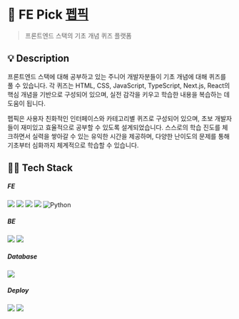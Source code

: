 # 📍 FE Pick [펩픽](https://fepick.me/)

> 프론트엔드 스택의 기초 개념 퀴즈 플랫폼 


## 💡 Description

프론트엔드 스택에 대해 공부하고 있는 주니어 개발자분들이 기초 개념에 대해 퀴즈를 풀 수 있습니다. 각 퀴즈는 HTML, CSS, JavaScript, TypeScript, Next.js, React의 핵심 개념을 기반으로 구성되어 있으며, 실전 감각을 키우고 학습한 내용을 복습하는 데 도움이 됩니다.

펩픽은 사용자 친화적인 인터페이스와 카테고리별 퀴즈로 구성되어 있으며, 초보 개발자들이 재미있고 효율적으로 공부할 수 있도록 설계되었습니다. 스스로의 학습 진도를 체크하면서 실력을 쌓아갈 수 있는 유익한 시간을 제공하며, 다양한 난이도의 문제를 통해 기초부터 심화까지 체계적으로 학습할 수 있습니다.



## 🧑‍💻 Tech Stack

##### FE
<img src="https://img.shields.io/badge/TypeScript-3178C6?style=for-the-badge&logo=typescript&logoColor=white"> <img src="https://img.shields.io/badge/React-61DAFB?style=for-the-badge&logo=react&logoColor=white"> <img src="https://img.shields.io/badge/-Tanstack%20Query-FF4154?style=for-the-badge&logo=react%20query&logoColor=white" /> <img src="https://img.shields.io/badge/Zustand-%23764ABC.svg?&style=for-the-badge&logo=zustand&logoColor=white" /> <img alt="Python" src ="https://img.shields.io/badge/Emotion-DB7093?style=for-the-badge&logo=styled-components&logoColor=white"/>

##### BE
<img src="https://img.shields.io/badge/Node.js-339933?style=for-the-badge&logo=Node.js&logoColor=white"> <img src="https://img.shields.io/badge/express-000000?style=for-the-badge&logo=express&logoColor=white">

##### Database
<img src="https://img.shields.io/badge/MongoDB-47A248?style=for-the-badge&logo=MongoDB&logoColor=white">

##### Deploy
<img src="https://img.shields.io/badge/aws_EC2-FF9900?style=for-the-badge&logo=amazonec2&logoColor=white"> <img src="https://img.shields.io/badge/aws_route53-8C4FFF?style=for-the-badge&logo=amazonroute53&logoColor=white"> 
